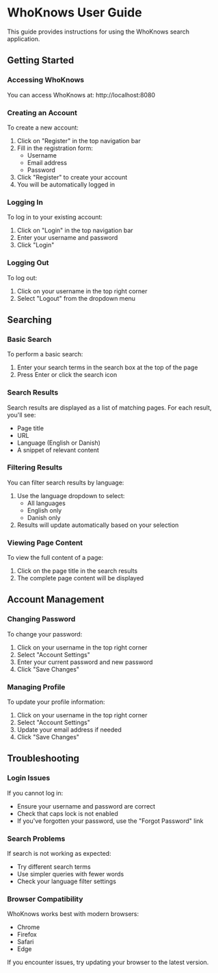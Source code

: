 # WhoKnows User Guide

This guide provides instructions for using the WhoKnows search application.

## Getting Started

### Accessing WhoKnows

You can access WhoKnows at: http://localhost:8080

### Creating an Account

To create a new account:

1. Click on "Register" in the top navigation bar
2. Fill in the registration form:
   - Username
   - Email address
   - Password
3. Click "Register" to create your account
4. You will be automatically logged in

### Logging In

To log in to your existing account:

1. Click on "Login" in the top navigation bar
2. Enter your username and password
3. Click "Login"

### Logging Out

To log out:

1. Click on your username in the top right corner
2. Select "Logout" from the dropdown menu

## Searching

### Basic Search

To perform a basic search:

1. Enter your search terms in the search box at the top of the page
2. Press Enter or click the search icon

### Search Results

Search results are displayed as a list of matching pages. For each result, you'll see:

- Page title
- URL
- Language (English or Danish)
- A snippet of relevant content

### Filtering Results

You can filter search results by language:

1. Use the language dropdown to select:
   - All languages
   - English only
   - Danish only
2. Results will update automatically based on your selection

### Viewing Page Content

To view the full content of a page:

1. Click on the page title in the search results
2. The complete page content will be displayed

## Account Management

### Changing Password

To change your password:

1. Click on your username in the top right corner
2. Select "Account Settings"
3. Enter your current password and new password
4. Click "Save Changes"

### Managing Profile

To update your profile information:

1. Click on your username in the top right corner
2. Select "Account Settings"
3. Update your email address if needed
4. Click "Save Changes"

## Troubleshooting

### Login Issues

If you cannot log in:

- Ensure your username and password are correct
- Check that caps lock is not enabled
- If you've forgotten your password, use the "Forgot Password" link

### Search Problems

If search is not working as expected:

- Try different search terms
- Use simpler queries with fewer words
- Check your language filter settings

### Browser Compatibility

WhoKnows works best with modern browsers:

- Chrome
- Firefox
- Safari
- Edge

If you encounter issues, try updating your browser to the latest version. 